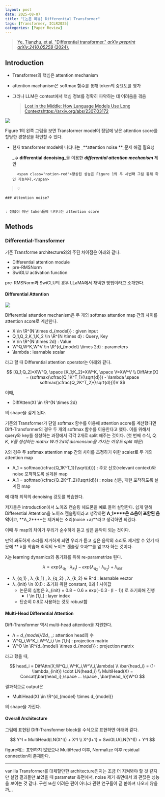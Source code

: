 ```yaml
---
layout: post
date: 2025-08-07
title: "[논문 리뷰] Differential Transformer"
tags: [Transformer, ICLR2025]
categories: [Paper Review]
---
```


> [Ye, Tianzhu, et al. "Differential transformer." ](https://arxiv.org/abs/2410.05258)[_arXiv preprint arXiv:2410.05258_](https://arxiv.org/abs/2410.05258)[ (2024).](https://arxiv.org/abs/2410.05258)



## Introduction

- Transformer의 핵심은 attention mechanism
- attention machanism은 softmax 함수를 통해 token의 중요도를 평가
- 그러나 LLM은 context에서 핵심 정보를 정확히 파악하는 데 어려움을 겪음

	> [Lost in the Middle: How Language Models Use Long Contextshttps://arxiv.org/abs/2307.03172](https://arxiv.org/abs/2307.03172)


![](https://prod-files-secure.s3.us-west-2.amazonaws.com/542b861c-36a8-4051-84e5-8804b6728dba/9083ea56-691a-4752-ae26-47f403431ac8/image.png?X-Amz-Algorithm=AWS4-HMAC-SHA256&X-Amz-Content-Sha256=UNSIGNED-PAYLOAD&X-Amz-Credential=ASIAZI2LB466WCP7LAXZ%2F20250814%2Fus-west-2%2Fs3%2Faws4_request&X-Amz-Date=20250814T121632Z&X-Amz-Expires=3600&X-Amz-Security-Token=IQoJb3JpZ2luX2VjEPz%2F%2F%2F%2F%2F%2F%2F%2F%2F%2FwEaCXVzLXdlc3QtMiJHMEUCIQDRQ%2F6gjgHDrn92GhMVYmd40fyG%2BROo5Bb%2BHFFEroow2QIganBqK6jN0PR%2FWBxdZjoqrFsDaFL6Nb7KSQ3W7Oi0lssq%2FwMIRBAAGgw2Mzc0MjMxODM4MDUiDGbqeJ%2FfED2YiBPoySrcA2t6oE1A3j2RkzXf3oA%2BdEM3Ot1qD0HKyhk1xwXjr7A8NVXR7ehluIDB1pLYWT8s5I9yWuRPlvYZmzg8kW6pOV41NrUlktIla6FoJF0HMfGEhTqwy3VlldaWPEbM374CBZIAArXDI1zkzxMsVWijIZO94wmqwUlKHft0EjRjjkm8sGayfV4pGCd1Gx65WfzrzCVo1iYGtNg8hEHoLY1pZnfnPppzRQ%2BhFErpDT%2F1godJ6cNjKq%2Fiu81sBTijIgL%2FLJr5ZhQfx6t8CX%2Bk1LTR2suHeoGYXnyY5%2FStjVt5WimpdO8vY5yVUapoXaTq8MD%2FAzYLwybFVDV056vAiOdgVzADHZ8hKdeOwA5ixuNGWt0KmJbO9D5ivL28CHvMc%2FUjQcCN0wlhA908SokaYc6NM8QVUjGlucsMzInNFwsQpPWw6URVyP8xWVKpMk9qTTJEIPmChWHk2LCQB0zhAaDy7%2FSrWUgTHVXa8qWfHqIrqKiw5snCJiXxHlNQWmzlSm1ozhImtkmpQd55E3ReHGpKwSvru8FgiajdeccP0wcLU%2F5NhC7pEWYBepT2uZBUeUMUSyadYZw8Co84a%2BL5VlTepAXAlrG%2FS5DqyeujcmOhJrdOTeiM2laV3YAqJuPBMO%2BN98QGOqUB3G%2BDMfBeNBQJ%2FCDousYxcK9vdGt8SIwmXYSHke4DOpDUNE4JkiJJmgm3CwGv26BZSDccXH%2BHwDTsqaRqWPQ0SW%2FFPqzC%2F1%2BEz1lbPOCTiHlOehWNEeFdIFlxho8Ds6uJudrfG8oJlwItv9zbbSKHkJEum1EIaH0PaAQLUrQapxv15oj%2FfaZ76puMASsMefsQ%2BVDBVLgjLrprFypFXRuuAT3ssPVG&X-Amz-Signature=c5dc6a805de20fa98f7c20b047fffbee80cd020ee121ac29fdc7919093d73f4b&X-Amz-SignedHeaders=host&x-amz-checksum-mode=ENABLED&x-id=GetObject)


Figure 1의 왼쪽 그림을 보면 Transformer model이 정답에 낮은 attention score를 할당한 경향성을 확인할 수 있다.

- 현재 transformer model에 나타나는 _**attention noise **_문제 해결 필요성

	_**→ differential denoising**_을 이용한 _**differential attention mechanism**_ 제안


		<span class="notion-red">향상된 성능은 Figure 1의 두 세번째 그림 통해 확인 가능하다.</span>


> 💡 


	### Attention noise?


	: 정답이 아닌 token들에 나타나는 attention score



## Methods



### Differential-Transformer


기존 Transforme architecture와의 주된 차이점은 아래와 같다.

- Differential attention module
- pre-RMSNorm
- SwiGLU activation function

pre-RMSNorm과 SwiGLU의 경우 LLaMA에서 채택한 방법이라고 소개한다.



#### Differential Attention


![](https://prod-files-secure.s3.us-west-2.amazonaws.com/542b861c-36a8-4051-84e5-8804b6728dba/116d70b2-1963-4810-9167-f4c7d8a06e8f/image.png?X-Amz-Algorithm=AWS4-HMAC-SHA256&X-Amz-Content-Sha256=UNSIGNED-PAYLOAD&X-Amz-Credential=ASIAZI2LB466WCP7LAXZ%2F20250814%2Fus-west-2%2Fs3%2Faws4_request&X-Amz-Date=20250814T121632Z&X-Amz-Expires=3600&X-Amz-Security-Token=IQoJb3JpZ2luX2VjEPz%2F%2F%2F%2F%2F%2F%2F%2F%2F%2FwEaCXVzLXdlc3QtMiJHMEUCIQDRQ%2F6gjgHDrn92GhMVYmd40fyG%2BROo5Bb%2BHFFEroow2QIganBqK6jN0PR%2FWBxdZjoqrFsDaFL6Nb7KSQ3W7Oi0lssq%2FwMIRBAAGgw2Mzc0MjMxODM4MDUiDGbqeJ%2FfED2YiBPoySrcA2t6oE1A3j2RkzXf3oA%2BdEM3Ot1qD0HKyhk1xwXjr7A8NVXR7ehluIDB1pLYWT8s5I9yWuRPlvYZmzg8kW6pOV41NrUlktIla6FoJF0HMfGEhTqwy3VlldaWPEbM374CBZIAArXDI1zkzxMsVWijIZO94wmqwUlKHft0EjRjjkm8sGayfV4pGCd1Gx65WfzrzCVo1iYGtNg8hEHoLY1pZnfnPppzRQ%2BhFErpDT%2F1godJ6cNjKq%2Fiu81sBTijIgL%2FLJr5ZhQfx6t8CX%2Bk1LTR2suHeoGYXnyY5%2FStjVt5WimpdO8vY5yVUapoXaTq8MD%2FAzYLwybFVDV056vAiOdgVzADHZ8hKdeOwA5ixuNGWt0KmJbO9D5ivL28CHvMc%2FUjQcCN0wlhA908SokaYc6NM8QVUjGlucsMzInNFwsQpPWw6URVyP8xWVKpMk9qTTJEIPmChWHk2LCQB0zhAaDy7%2FSrWUgTHVXa8qWfHqIrqKiw5snCJiXxHlNQWmzlSm1ozhImtkmpQd55E3ReHGpKwSvru8FgiajdeccP0wcLU%2F5NhC7pEWYBepT2uZBUeUMUSyadYZw8Co84a%2BL5VlTepAXAlrG%2FS5DqyeujcmOhJrdOTeiM2laV3YAqJuPBMO%2BN98QGOqUB3G%2BDMfBeNBQJ%2FCDousYxcK9vdGt8SIwmXYSHke4DOpDUNE4JkiJJmgm3CwGv26BZSDccXH%2BHwDTsqaRqWPQ0SW%2FFPqzC%2F1%2BEz1lbPOCTiHlOehWNEeFdIFlxho8Ds6uJudrfG8oJlwItv9zbbSKHkJEum1EIaH0PaAQLUrQapxv15oj%2FfaZ76puMASsMefsQ%2BVDBVLgjLrprFypFXRuuAT3ssPVG&X-Amz-Signature=ff66b84da3d47bc2a8ef9eeea6c16f678ef51e3701310e9657237ec3a8a0282d&X-Amz-SignedHeaders=host&x-amz-checksum-mode=ENABLED&x-id=GetObject)


Differential attention mechanism은 두 개의 softmax attention map 간의 차이를 attention score로 계산한다.

- X \in \R^{N \times d\_{model}} : given input
- Q\_1,Q\_2,K\_1,K\_2 \in \R^{N \times d} : Query, Key
- V \in \R^{N \times 2d} : Value
- W^Q,W^K,W^V \in \R^{d\_{model} \times 2d} : parameters
- \lambda : learnable scalar

라고 할 때 Differential attention operator는 아래와 같다.


$$
[Q_1;Q_2]=XW^Q, \space [K_1;K_2]=XW^K, \space V=XW^V \\
DiffAttn(X) = (softmax(\cfrac{Q_1K^T_1}{\sqrt{d}}) - \lambda \space softmax(\cfrac{Q_2K^T_2}{\sqrt{d}}))V
$$


이때,

- DiffAtten(X) \in \R^{N \times 2d}

의 shape을 갖게 된다.


기존의 Transformer가 단일 softmax 함수를 이용해 attention score를 계산했다면 Diff-Transformer의 경우 두 개의 softmax 함수를 이용한다고 했다. 이를 위해서 query와 key를 생성하는 과정에서 각각 2개로 split 해주는 것이다. <span class="notion-red">(첫 번째 수식, </span><span class="notion-red">_Q, K, V를 생성하는 matrix W가 2d의 dismension을 가지는 이유도 split 때문_</span><span class="notion-red">)</span>


 λ의 경우 두 softmax attention map 간의 차이를 조정하기 위한 scaler로 두 개의 attention map

- A\_1 = softmax(\cfrac{Q\_1K^T\_1}{\sqrt{d}}) : 주요 신호(relevant context)와 noise 포착하도록 설계된 map
- A\_1 = softmax(\cfrac{Q\_2K^T\_2}{\sqrt{d}}) : noise 성분, 패턴 포착하도록 설계된 map 

에 대해 최적의 denoising 강도를 학습한다.


저자들은 introduction에서 노이즈 캔슬링 헤드폰을 예로 들어 설명한다. 쉽게 말해 Differential Attention을 노이즈 캔슬링이라고 생각하면 **A\_1****은 소음이 포함된 음악**이고, **A\_2****는 제거되는 소리(noise +a)**라고 생각하면 되겠다. 


이때 두 map의 차이가 우리가 순수하게 듣고 싶은 음악이 되는 것이다. 


만약 과도하게 소리를 제거하게 되면 우리가 듣고 싶은 음악의 소리도 제거할 수 있기 때문에 ** λ를 학습해 최적의 노이즈 캔슬링 효과**를 얻고자 하는 것이다.


λ는 learning dynamics와 동기화를 위해 re-parametrize 된다.


$$
\lambda = exp(\lambda_{q_1} \cdot \lambda_{k_1}) - exp(\lambda_{q_2} \cdot \lambda_{k_2}) + \lambda_{init}
$$

- λ\_{q\_1} , λ\_{k\_1} , λ\_{q\_2} , λ\_{k\_2} ∈ R^d : learnable vector
- λ\_{init} \in (0,1) : 초기화 위한 constant, 0과 1 사이값
	- 논문의 실험은 λ\_{init} = 0.8 − 0.6 × exp(−0.3 · (l − 1)) 로 초기화해 진행
		- l \in [1,L] : layer index
	- 단순히 0.8로 사용하는 것도 robust함


#### **Multi-Head Differential Attention**


Diff-Transformer 역시 multi-head attention을 지원한다.

- _h = d\_{model}/2d__ _: attention head의 수
- W^Q\_i,W^K\_i,W^V\_i,i \in [1,h] : projection matrix
- W^O \in \R^{d\_{model} \times d\_{model}} : projection matrix

라고 했을 때,


$$
head_i = DiffAttn(X;W^Q_i,W^K_i,W^V_i,\lambda) \\
\bar{head_i} = (1-\lambda_{init}) \cdot LN(head_i) \\
MultiHead(X) = Concat(\bar{head_i},\space ... \space , \bar{head_h})W^O
$$


결과적으로 output은

- MultiHead(X) \in \R^{d\_{model} \times d\_{model}}

의 shape을 가진다.



#### Overall Architecture


그림에 표현된 Diff-Transformer block을 수식으로 표현하면 아래와 같다.


$$
Y^l = MultiHead(LN(X^l)) + X^l \\
X^{l+1} = SwiGLU(LN(Y^l)) + Y^l
$$


figure에는 표현하지 않았으나 MultiHead 이후, Normalize 이후 residual connection이 존재한다.


---


vanilla Transformer를 대체할만한 architecture인지는 조금 더 지켜봐야 할 것 같지만 실험 결과들만 보았을 때 parameter 측면에서, noise 제거 측면에서 꽤 괜찮은 성능을 보이는 것 같다. 구현 또한 어려운 편이 아니라 관련 연구들이 곧 쏟아져 나오지 않을까,,,

